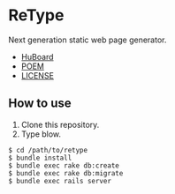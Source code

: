 # ReType

Next generation static web page generator.

- [HuBoard](https://huboard.com/satococoa/retype/#/)
- [POEM](POEM.md)
- [LICENSE](LICENSE.md)

## How to use

1. Clone this repository.
1. Type blow.

```
$ cd /path/to/retype
$ bundle install
$ bundle exec rake db:create
$ bundle exec rake db:migrate
$ bundle exec rails server
```
